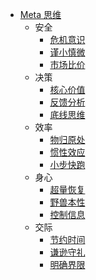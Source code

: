 * [Meta 思维](/Meta思维/Meta思维.md) 
  * 安全
    * [危机意识](/Meta思维/危机意识.md)
    * [谨小慎微](/Meta思维/谨小慎微.md)
    * [市场比价](/Meta思维/市场比价.md)
  * 决策
    * [核心价值](/Meta思维/核心价值.md)
    * [反馈分析](/Meta思维/反馈分析.md)
    * [底线思维](/Meta思维/底线思维.md)
  * 效率
    * [物归原处](/Meta思维/物归原处.md)
    * [惯性效应](/Meta思维/惯性效应.md)
    * [小步快跑](/Meta思维/小步快跑.md)
  * 身心
    * [超量恢复](/Meta思维/超量恢复.md)
    * [野兽本性](/Meta思维/野兽本性.md)
    * [控制信息](/Meta思维/控制信息.md)
  * 交际
    * [节约时间](/Meta思维/节约时间.md)
    * [谦逊守礼](/Meta思维/谦逊守礼.md)
    * [明确界限](/Meta思维/明确界限.md)